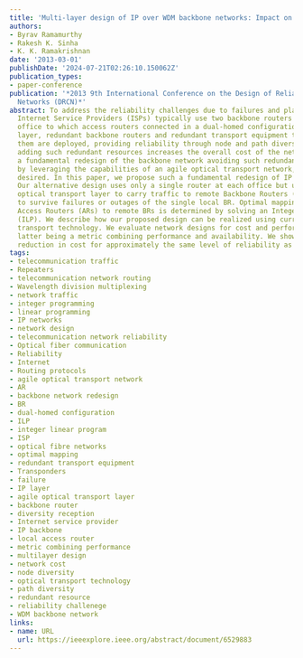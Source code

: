 ```yaml
---
title: 'Multi-layer design of IP over WDM backbone networks: Impact on cost and survivability'
authors:
- Byrav Ramamurthy
- Rakesh K. Sinha
- K. K. Ramakrishnan
date: '2013-03-01'
publishDate: '2024-07-21T02:26:10.150062Z'
publication_types:
- paper-conference
publication: '*2013 9th International Conference on the Design of Reliable Communication
  Networks (DRCN)*'
abstract: To address the reliability challenges due to failures and planned outages,
  Internet Service Providers (ISPs) typically use two backbone routers at each central
  office to which access routers connected in a dual-homed configuration. At the IP
  layer, redundant backbone routers and redundant transport equipment to interconnect
  them are deployed, providing reliability through node and path diversity. However,
  adding such redundant resources increases the overall cost of the network. Hence,
  a fundamental redesign of the backbone network avoiding such redundant resources,
  by leveraging the capabilities of an agile optical transport network, is highly
  desired. In this paper, we propose such a fundamental redesign of IP backbones.
  Our alternative design uses only a single router at each office but uses the agile
  optical transport layer to carry traffic to remote Backbone Routers (BRs) in order
  to survive failures or outages of the single local BR. Optimal mapping of local
  Access Routers (ARs) to remote BRs is determined by solving an Integer Linear Program
  (ILP). We describe how our proposed design can be realized using current optical
  transport technology. We evaluate network designs for cost and performability, the
  latter being a metric combining performance and availability. We show significant
  reduction in cost for approximately the same level of reliability as current designs.
tags:
- telecommunication traffic
- Repeaters
- telecommunication network routing
- Wavelength division multiplexing
- network traffic
- integer programming
- linear programming
- IP networks
- network design
- telecommunication network reliability
- Optical fiber communication
- Reliability
- Internet
- Routing protocols
- agile optical transport network
- AR
- backbone network redesign
- BR
- dual-homed configuration
- ILP
- integer linear program
- ISP
- optical fibre networks
- optimal mapping
- redundant transport equipment
- Transponders
- failure
- IP layer
- agile optical transport layer
- backbone router
- diversity reception
- Internet service provider
- IP backbone
- local access router
- metric combining performance
- multilayer design
- network cost
- node diversity
- optical transport technology
- path diversity
- redundant resource
- reliability challenege
- WDM backbone network
links:
- name: URL
  url: https://ieeexplore.ieee.org/abstract/document/6529883
---
```

